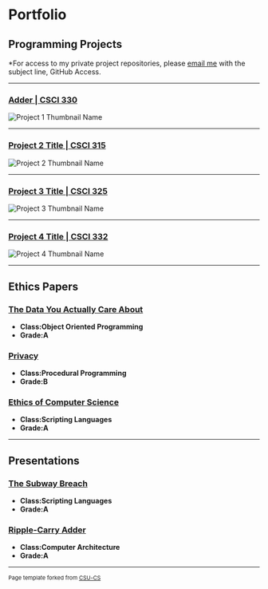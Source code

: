 Portfolio
=========

Programming Projects
--------------------

*For access to my private project repositories, please [email me](mailto:example@csustudent.net?subject=GitHub%20Access) with the subject line, GitHub Access.

---
### [Adder | CSCI 330](https://github.com/codyscholl/PortfolioProject1)

![Project 1 Thumbnail Name](images/dummy_thumbnail.jpg)

---
### [Project 2 Title | CSCI 315](project1)

![Project 2 Thumbnail Name](images/dummy_thumbnail.jpg)

---
### [Project 3 Title | CSCI 325](project1)

![Project 3 Thumbnail Name](images/dummy_thumbnail.jpg)

---
### [Project 4 Title | CSCI 332](project1)

![Project 4 Thumbnail Name](images/dummy_thumbnail.jpg)

---

Ethics Papers
-------------

### [The Data You Actually Care About](/pdf/ObjectOrientedEthics.pdf)

-   **Class:Object Oriented Programming**  
-   **Grade:A**

### [Privacy](/pdf/PrivacyEthics.pdf)

-   **Class:Procedural Programming** 
-   **Grade:B**

### [Ethics of Computer Science](/pdf/ScriptingEthics.pdf)

-   **Class:Scripting Languages** 
-   **Grade:A**

---

Presentations
-------------

### [The Subway Breach](/pdf/ScriptingPresentation.pdf)

- **Class:Scripting Languages** 
- **Grade:A**


### [Ripple-Carry Adder](/pdf/CompArchPresentation.pdf)

- **Class:Computer Architecture** 
- **Grade:A**

---

<p style="font-size:11px">Page template forked from <a href="https://github.com/csu-cs/csci-portfolio">CSU-CS</a></p>
<!-- Remove above link if you don't want to attributive -->
